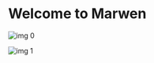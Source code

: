 # Welcome to Marwen

![img 0](https://i.imgur.com/lEhsuXu.jpg)

![img 1](https://i.imgur.com/r5WOUBz.jpg)

